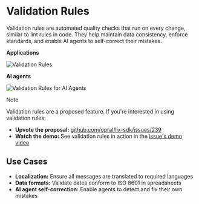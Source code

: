 # Validation Rules

Validation rules are automated quality checks that run on every change, similar to lint rules in code. They help maintain data consistency, enforce standards, and enable AI agents to self-correct their mistakes.

**Applications**
  
![Validation Rules](/validation-rules.svg)

**AI agents**

![Validation Rules for AI Agents](/validation-rules-agent.svg)

> [!NOTE]
> Validation rules are a proposed feature. If you're interested in using validation rules:
>
> - **Upvote the proposal:** [github.com/opral/lix-sdk/issues/239](https://github.com/opral/lix-sdk/issues/239)
> - **Watch the demo:** See validation rules in action in the [issue's demo video](https://github.com/opral/lix-sdk/issues/239)

## Use Cases

- **Localization:** Ensure all messages are translated to required languages
- **Data formats:** Validate dates conform to ISO 8601 in spreadsheets
- **AI agent self-correction:** Enable agents to detect and fix their own mistakes
